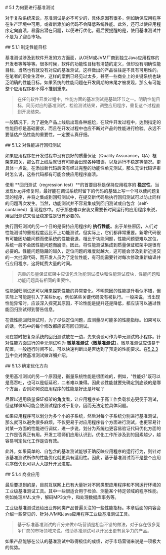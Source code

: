 <a name="5.1" />
# 5.1 为何要进行基准测试

对于复杂系统来说，基准测试是必不可少的，具体原因有很多，例如确保应用程序在生产环境中可用，或者新添加的代码不会降低系统性能。此外，还可以使应用程序定向崩溃，暴露出潜在问题，以便进行优化。最后要提醒的是，使用基准测试并不是为了迎合市场。

<a mame="5.1.1" />
## 5.1.1 制定性能目标

基准测试涉及到软件开发的方方面面，从OEM或JVM厂商到独立Java应用程序的开发者等等等等。很多时候，软件的功能性目标有清楚的定义，但却没有明确性能目标，当然也有就没有对应的基准测试，这样做出的产品往往是不具有可用性的。在笔者的职业生涯中，这样的案例已经见过太多，甚至一些商业上的关键系统也缺乏明确的性能目标。如果系统的性能问题在开发周期的末尾才被发现，那么有可能整个应用程序都不得不推倒重来。

>在任何软件开发过程中，性能方面的基准测试是基础环节之一。明确性能目标，简历对应的基准测试，检验测试结果，调整应用程序，重复这个过程直到开发结束。

一般情况下，为了避免产品上线后出现各种尴尬，在软件开发过程中，达到指定的性能目标是基础要求，而且在开发过程中也应不断对产品的性能进行检验。永远不要低估产品性能的重要性，一定要认真仔细。

<a name="5.1.2" />
## 5.1.2 对性能进行回归测试

如果应用程序在开发过程中没有良好的质量保证（Quality Assurance，QA）框架来把关，那么在上线后就很有可能会出现各种错误，以及运行不稳定等情况。更具体一点说，在添加新代码后没有经过完整的功能性单元测试，那么无论代码评审时怎么说，这些代码都有可能会使应用程序崩溃。

使用 **回归测试（regression test）**的首要目标是保持应用程序的 **稳定性**。当发现bug并修复时，最好能在调试系统时留下的代码的基础上写一个可以使问题复现的程序，并将之集成到回归测试中，在提交新代码后执行回归测试可以防止同样的问题再次发生。当然，功能测试并不容易集成到回归测试或自包含（self-contained）复现程序中。对于那些难以安装又需要长时间运行的应用程序来说，用回归测试来验证稳定性是很有必要的。

执行回归测试的另一个目的是保持应用程序的 **执行性能**。出于某些原因，人们对性能测试的重视程度远比不上功能测试，但实际上，它们都非常重要。新增代码很有可能因功能问题而使系统的性能衰退，相比于功能问题，性能问题更难以定位，系统一般不会因性能问题而崩溃。因此，将性能测试集成到质量保证框架中是很有必要的。性能问题隐藏的越久，定位问题的难度就越大，这可能会涉及到新近提交的一大批源代码，而开发人员为了定位性能，有可能需要针对每次修改重新编译并行应用程序，这将耗费大量的时间。

>完善的质量保证框架中应该包含功能测试模块和性能测试模块，性能问题和功能问题具有相同的重要性。

性能回归测试还可以用来探究性能的异常变化。不明原因的性能提升看似不错，但实际上可能是引入了某些bug，例如某些关键代码没有被执行。一般来说，当出现性能异常时，应该深入探究其原因，不论性能是提升还是降低，都应该可以通过性能回归测试得到警告信息。

在做性能回归测试时，为了尽快定位问题，应测量尽可能多的性能指标。如果可以的话，代码中的每个修改都应该有回归测试。

现在暂时把复杂系统的回归测试放在一边，先来谈谈可作为单元测试的小程序。针对性能方面进行的单元测试称为 **微基准测试（微基准测试）**。微基准测试应该易于配置，一般运行时间不长，可以快速判断出是否达到了预定的性能要求。在[5.2.3节][1]中会对微基准测试做详细介绍。

<a name="5.1.3" />
## 5.1.3 确定优化方向

使用基准测试的另一个原因是，衡量系统性能是很困难的，例如，"性能好"既可以是高吞吐，也可以是低延迟，二者难以兼得。因此谈性能就要先确定到底谈的是哪个方面，否则如何说应用程序的性能是好还是坏呢？

尽管以通用质量保证框架的角度看，让应用程序处于高工作负载状态更便于测试，但这样做却可能会使测试程序过于复杂，因而无法定位具体问题。

如果应用程序可以划分为多个小的子系统，然后对每个子系统分别进行基准测试，那么就可以避免很多麻烦，不仅更易于对应用程序各个方面进行测试，也更容易针对某一方面的性能进行调优，进一步说，划分为系统也更容易验证代码优化方面的工作是否真正有用。开发工程师们应用认识到，优化工作所涉及到的因素越少，越容易判定优化工作是否有效。

此外，如果简单的、自包含的基准测试能够正确反映应用程序的运行行为，则针对该基准测试所作的性能优化就更具有适用性。因此，基于基准测试而不是整个应用程序做优化可以大大提升开发进度。

<a name="5.1.4" />
## 5.1.4 商业应用

最后要提到的是，目前互联网上已有大量针对不同类型应用程序和不同运行环境的工业级基准测试工具。其中一些很适合用于检验、测量某个特定领域的程序性能。例如处理XML文件，解码MP3文件，和处理数据库事务等。

工业级基准测试还给出业界同类产品普遍关注的一些性能指标。本章后面的内容会介绍一些常见的、针对JVM和Java应用程序工业级基准测试工具。

>基于标准基准测试的评分来做市场营销是相当不错的做法，对于存在很多竞争厂商的市场领域来说，借助基准测试可以开发出更有竞争力的产品。

如果产品能够在公认的基准测试中取得极佳的成绩，对于市场营销来说是一项极大的优势。







[1]:    ./5.3.md#5.2.3